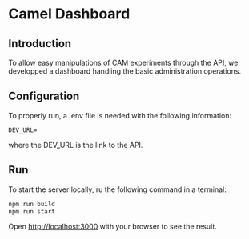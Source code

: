 # Camel Dashboard

## Introduction

To allow easy manipulations of CAM experiments through the API, we developped a dashboard handling the basic administration operations.

## Configuration

To properly run, a .env file is needed with the following information:

```
DEV_URL=
```

where the DEV_URL is the link to the API.

## Run

To start the server locally, ru the following command in a terminal:

```bash
npm run build
npm run start
```

Open [http://localhost:3000](http://localhost:3000) with your browser to see the result.
